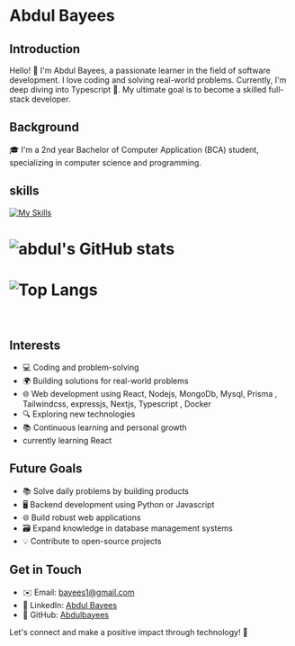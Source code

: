 # Abdul Bayees

## Introduction
Hello! 👋 I'm Abdul Bayees, a passionate learner in the field of software development. I love coding and solving real-world problems. Currently, I'm deep diving into Typescript 🚀. My ultimate goal is to become a skilled full-stack developer.


## Background
🎓 I'm a 2nd year Bachelor of Computer Application (BCA) student, specializing in computer science and programming. 
## skills
[![My Skills](https://skills.thijs.gg/icons?i=html,css,javascript,nodejs,mongodb,react,git,github,c,java,python,photoshop&theme=light)](https://skills.thijs.gg)

 # ![abdul's GitHub stats](https://github-readme-stats.vercel.app/api?username=ab7022&show_icons=true)
 # ![Top Langs](https://github-readme-stats.vercel.app/api/top-langs/?username=ab7022&layout=compact)
 # <img src="https://komarev.com/ghpvc/?username=ab7022&style=flat-square&color=blue" alt=""/>

## Interests
- 💻 Coding and problem-solving
- 🌍 Building solutions for real-world problems
- 🌐 Web development using React, Nodejs, MongoDb, Mysql, Prisma , Tailwindcss, expressjs, Nextjs, Typescript , Docker
- 🔍 Exploring new technologies
- 📚 Continuous learning and personal growth
- currently learning React


## Future Goals
- 📚 Solve daily problems by building products
- 🖥️ Backend development using Python or Javascript
- 🌐 Build robust web applications
- 🗃️ Expand knowledge in database management systems
- 💡 Contribute to open-source projects

## Get in Touch
- ✉️ Email: bayees1@gmail.com
- 💼 LinkedIn: [Abdul Bayees](https://www.linkedin.com/in/abdul-bayees-2941b6202/)
- 🐙 GitHub: [Abdulbayees](https://github.com/ab7022dulbayees)

Let's connect and make a positive impact through technology! 🚀
